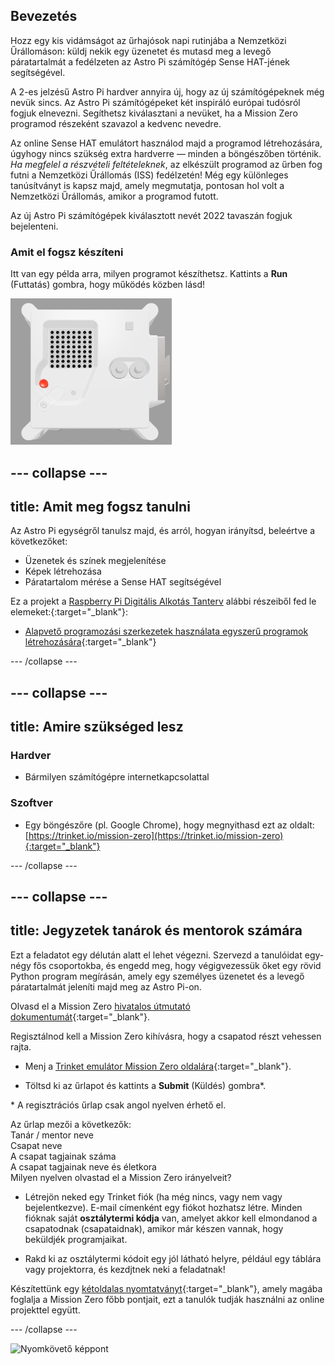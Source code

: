 ## Bevezetés

Hozz egy kis vidámságot az űrhajósok napi rutinjába a Nemzetközi Űrállomáson: küldj nekik egy üzenetet és mutasd meg a levegő páratartalmát a fedélzeten az Astro Pi számítógép Sense HAT-jének segítségével.

A 2-es jelzésű Astro Pi hardver annyira új, hogy az új számítógépeknek még nevük sincs. Az Astro Pi számítógépeket két inspiráló európai tudósról fogjuk elnevezni. Segíthetsz kiválasztani a nevüket, ha a Mission Zero programod részeként szavazol a kedvenc nevedre.

Az online Sense HAT emulátort használod majd a programod létrehozására, úgyhogy nincs szükség extra hardverre — minden a böngészőben történik. *Ha megfelel a részvételi feltételeknek*, az elkészült programod az űrben fog futni a Nemzetközi Űrállomás (ISS) fedélzetén! Még egy különleges tanúsítványt is kapsz majd, amely megmutatja, pontosan hol volt a Nemzetközi Űrállomás, amikor a programod futott.

Az új Astro Pi számítógépek kiválasztott nevét 2022 tavaszán fogjuk bejelenteni.

### Amit el fogsz készíteni

Itt van egy példa arra, milyen programot készíthetsz. Kattints a **Run** (Futtatás) gombra, hogy működés közben lásd!

![A Trinket Sense HAT emulátor egy példaprogramot futtat, amely a páratartalom értékét futtatja végig a LED-mátrixon, aztán egy hal képét mutatja](images/M0_4.gif)

--- collapse ---
---
title: Amit meg fogsz tanulni
---

Az Astro Pi egységről tanulsz majd, és arról, hogyan irányítsd, beleértve a következőket:
+ Üzenetek és színek megjelenítése
+ Képek létrehozása
+ Páratartalom mérése a Sense HAT segítségével

Ez a projekt a [Raspberry Pi Digitális Alkotás Tanterv](http://rpf.io/curriculum) alábbi részeiből fed le elemeket:{:target="_blank"}:

+ [Alapvető programozási szerkezetek használata egyszerű programok létrehozására](https://curriculum.raspberrypi.org/programming/creator/){:target="_blank"}

--- /collapse ---

--- collapse ---
---
title: Amire szükséged lesz
---

### Hardver

+ Bármilyen számítógépre internetkapcsolattal

### Szoftver

+ Egy böngészőre (pl. Google Chrome), hogy megnyithasd ezt az oldalt: [https://trinket.io/mission-zero](https://trinket.io/mission-zero){:target="_blank"}

--- /collapse ---

--- collapse ---
---
title: Jegyzetek tanárok és mentorok számára
---


Ezt a feladatot egy délután alatt el lehet végezni. Szervezd a tanulóidat egy-négy fős csoportokba, és engedd meg, hogy végigvezessük őket egy rövid Python program megírásán, amely egy személyes üzenetet és a levegő páratartalmát jeleníti majd meg az Astro Pi-on.

Olvasd el a Mission Zero [hivatalos útmutató dokumentumát](https://astro-pi.org/wp-content/uploads/2018/09/Astro_Pi_Mission_Zero_Guidelines_2018_19_V12_pages.pdf){:target="_blank"}.

Regisztálnod kell a Mission Zero kihívásra, hogy a csapatod részt vehessen rajta.

+ Menj a [Trinket emulátor Mission Zero oldalára](https://trinket.io/mission-zero){:target="_blank"}.

+ Töltsd ki az űrlapot és kattints a **Submit** (Küldés) gombra\*.

\* A regisztrációs űrlap csak angol nyelven érhető el.

Az űrlap mezői a következők:  
Tanár / mentor neve   
Csapat neve  
A csapat tagjainak száma  
A csapat tagjainak neve és életkora  
Milyen nyelven olvastad el a Mission Zero irányelveit?

+ Létrejön neked egy Trinket fiók (ha még nincs, vagy nem vagy bejelentkezve). E-mail címenként egy fiókot hozhatsz létre. Minden fióknak saját **osztálytermi kódja** van, amelyet akkor kell elmondanod a csapatodnak (csapataidnak), amikor már készen vannak, hogy beküldjék programjaikat.

+ Rakd ki az osztálytermi kódoit egy jól látható helyre, például egy táblára vagy projektorra, és kezdjtnek neki a feladatnak!

 Készítettünk egy [kétoldalas nyomtatványt](https://astro-pi.org/astro_pi_mission_zero_project_print_out_v10_print/){:target="_blank"}, amely magába foglalja a Mission Zero főbb pontjait, ezt a tanulók tudják használni az online projekttel együtt.

--- /collapse ---

![Nyomkövető képpont](https://code.org/api/hour/begin_raspberrypi_astropi.png)
